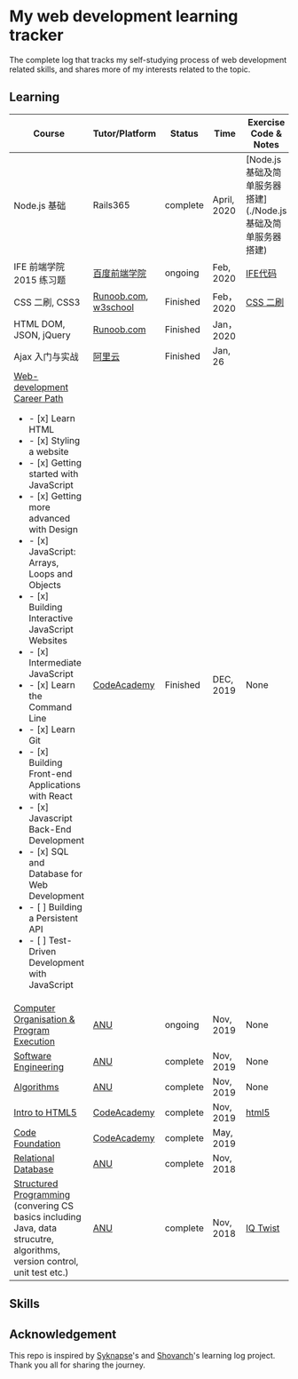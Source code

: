 # My web development learning tracker
The complete log that tracks my self-studying process of web development related skills, and shares more of my interests related to the topic.


## Learning 
| Course        | Tutor/Platform|    Status     | Time | Exercise Code & Notes|
| ------------- | --------------| ------------- | ---- | ---- |
| Node.js 基础 | Rails365 | complete | April, 2020 | [Node.js基础及简单服务器搭建](./Node.js 基础及简单服务器搭建) |
| IFE 前端学院2015 练习题 | [百度前端学院](https://github.com/ProgrammableEric/ife)| ongoing | Feb, 2020 | [IFE代码](./ife_tasks) |
| CSS 二刷, CSS3 | [Runoob.com](https://www.runoob.com/css/css-float.html), [w3school](https://www.w3school.com.cn/css/index.asp) | Finished | Feb， 2020 | [CSS 二刷](./CSS二刷)
| HTML DOM, JSON, jQuery | [Runoob.com](https://www.runoob.com/json/json-tutorial.html) | Finished | Jan， 2020 | 
| Ajax 入门与实战 | [阿里云](developer.aliyun.com/learning/roadmap/frontend) | Finished | Jan, 26 | 
| [Web-development Career Path](https://www.codecademy.com/learn/paths/web-development) <ul><li> - [x] Learn HTML </li><li> - [x] Styling a website</li><li> - [x] Getting started with JavaScript </li><li> - [x] Getting more advanced with Design</li><li> - [x] JavaScript: Arrays, Loops and Objects</li><li> - [x] Building Interactive JavaScript Websites</li><li> - [x] Intermediate JavaScript</li><li> - [x] Learn the Command Line</li><li> - [x] Learn Git</li><li> - [x] Building Front-end Applications with React</li><li> - [x] Javascript Back-End Development</li><li> - [x] SQL and Database for Web Development</li><li> - [ ] Building a Persistent API</li><li> - [ ] Test-Driven Development with JavaScript</li></ul>|[CodeAcademy](https://www.codecademy.com/learn)| Finished |DEC, 2019  | None|
| [Computer Organisation & Program Execution](https://cs.anu.edu.au/courses/comp2300/) |[ANU](https://www.anu.edu.au)| ongoing |Nov, 2019  | None|
| [Software Engineering](https://programsandcourses.anu.edu.au/2020/course/COMP2120) |[ANU](https://www.anu.edu.au)| complete |Nov, 2019  | None|
| [Algorithms](https://cs.anu.edu.au/courses/comp3600/) |[ANU](https://www.anu.edu.au)| complete |Nov, 2019  |None|
| [Intro to HTML5](https://www.codecademy.com/learn/learn-html) | [CodeAcademy](https://www.codecademy.com/learn) | complete | Nov, 2019 | [html5](./html5) |
| [Code Foundation](https://www.codecademy.com/learn/paths/code-foundations) | [CodeAcademy](https://www.codecademy.com/learn)  | complete | May, 2019 |    |
| [Relational Database](https://programsandcourses.anu.edu.au/2019/course/COMP6240)  | [ANU](https://www.anu.edu.au) | complete | Nov, 2018 |    |
|[Structured Programming](https://programsandcourses.anu.edu.au/2019/course/COMP6710) (convering CS basics including Java, data strucutre, algorithms, version control, unit test etc.) | [ANU](https://www.anu.edu.au) | complete | Nov, 2018 | [IQ Twist](https://github.com/ProgrammableEric/IQTwist_Game)     |

## Skills



## Acknowledgement 
This repo is inspired by [Syknapse](https://github.com/Syknapse/My-Learning-Tracker)'s and [Shovanch](https://github.com/shovanch/fullstack-web-developer-path)'s learning log project. Thank you all for sharing the journey.
<!--stackedit_data:
eyJoaXN0b3J5IjpbLTEyMzc0NzgwMzYsLTE1MTA4NTQ3NzEsMT
MyNjEzMjQxMSwxMTA0MzA4ODQyXX0=
-->
